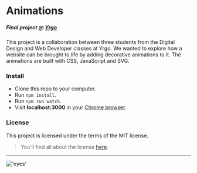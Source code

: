 # Animations
##### Final project @ [Yrgo](https://github.com/yrgo)

This project is a collaboration between three students from the Digital Design and Web Developer classes at Yrgo. We wanted to explore how a website can be brought to life by adding decorative animations to it. The animations are built with CSS, JavaScript and SVG.

### Install
- Clone this repo to your computer.
- Run `npm install`.
- Run `npm run watch`.
- Visit **localhost:3000** in your [Chrome browser](https://www.google.com/chrome/index.html).

### License
This project is licensed under the terms of the MIT license.
>You'll find all about the license [here](https://github.com/marieeriksson/animations/blob/master/LICENSE).

---

!['eyes'](https://github.com/marieeriksson/animations/blob/master/public/images/pinkeyes.png)
